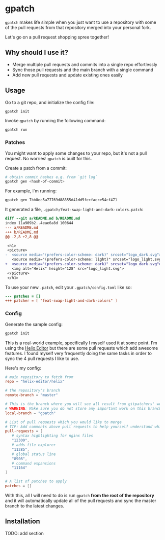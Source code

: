 # gpatch

`gpatch` makes life simple when you just want to use a repository with some of the pull requests from that repository merged into your personal fork.

Let's go on a pull request shopping spree together!

## Why should I use it?

- Merge multiple pull requests and commits into a single repo effortlessly
- Sync those pull requests and the main branch with a single command
- Add new pull requests and update existing ones easily

## Usage

Go to a git repo, and initialize the config file:

```sh
gpatch init
```

Invoke `gpatch` by running the following command:

```sh
gpatch run
```

### Patches

You might want to apply some changes to your repo, but it's not a pull request. No worries! `gpatch` is built for this.

Create a patch from a commit:

```sh
# obtain commit hashes e.g. from `git log`
gpatch gen <hash-of-commit>
```

For example, I'm running:

```sh
gpatch gen 7bb8ec5a77769d88855d41dd5fecfaece54cf471
```

It generated a file, `.gpatch/feat-swap-light-and-dark-colors.patch`:

```patch
diff --git a/README.md b/README.md
index 11a909b2..4eae6a8d 100644
--- a/README.md
+++ b/README.md
@@ -2,8 +2,8 @@

 <h1>
 <picture>
-  <source media="(prefers-color-scheme: dark)" srcset="logo_dark.svg">
   <source media="(prefers-color-scheme: light)" srcset="logo_light.svg">
+  <source media="(prefers-color-scheme: dark)" srcset="logo_dark.svg">
   <img alt="Helix" height="128" src="logo_light.svg">
 </picture>
 </h1>
```

To use your new `.patch`, edit your `.gpatch/config.toml` like so:

```diff
--- patches = []
+++ patcher = [ "feat-swap-light-and-dark-colors" ]
```

### Config

Generate the sample config:

```sh
gpatch init
```

This is a real-world example, specifically I myself used it at some point. I'm using the [Helix Editor](https://github.com/helix-editor/helix) but there are some pull requests which add awesome features. I found myself very frequently doing the same tasks in order to sync the 4 pull requests I like to use.

Here's my config:

```toml
# main repository to fetch from
repo = "helix-editor/helix"

# the repository's branch
remote-branch = "master"

# This is the branch where you will see all result from gitpatchers' work. Set it to any branch you want.
# WARNING: Make sure you do not store any important work on this branch. It will be erased.
local-branch = "gpatch"

# List of pull requests which you would like to merge
# TIP: Add comments above pull requests to help yourself understand which PRs do what
pull-requests = [
   # syntax highlighting for nginx files
   "12309",
   # adds file explorer
   "11285",
   # global status line
   "8908",
   # command expansions
   "11164"
]

# A list of patches to apply
patches = []
```

With this, all I will need to do is run `gpatch` **from the root of the repository** and it will automatically update all of the pull requests and sync the master branch to the latest changes.

## Installation

TODO: add section
